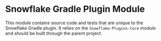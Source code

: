 # Snowflake Gradle Plugin Module

This module contains source code and tests that are unique to the Snowflake Gradle plugin. 
It relies on the `Snowflake-Plugins-Core` module and should be built through the parent project. 